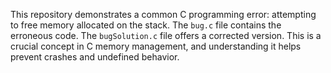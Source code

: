 This repository demonstrates a common C programming error: attempting to free memory allocated on the stack.  The `bug.c` file contains the erroneous code. The `bugSolution.c` file offers a corrected version.  This is a crucial concept in C memory management, and understanding it helps prevent crashes and undefined behavior.